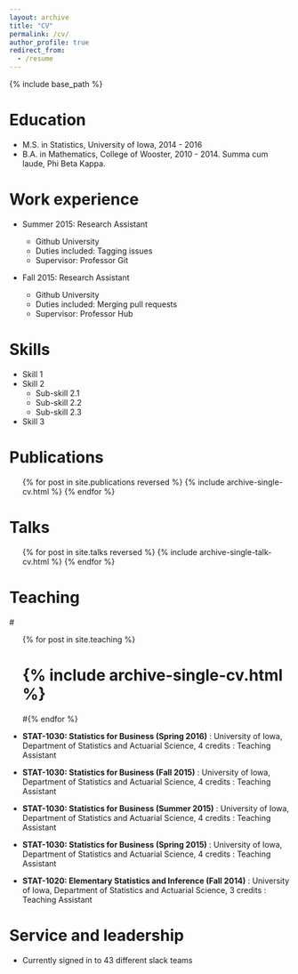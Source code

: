 ```yaml
---
layout: archive
title: "CV"
permalink: /cv/
author_profile: true
redirect_from:
  - /resume
---
```


{% include base_path %}

Education
======
* M.S. in Statistics, University of Iowa, 2014 - 2016
* B.A. in Mathematics, College of Wooster, 2010 - 2014. Summa cum laude, Phi Beta Kappa.

Work experience
======
* Summer 2015: Research Assistant
  * Github University
  * Duties included: Tagging issues
  * Supervisor: Professor Git

* Fall 2015: Research Assistant
  * Github University
  * Duties included: Merging pull requests
  * Supervisor: Professor Hub
  
Skills
======
* Skill 1
* Skill 2
  * Sub-skill 2.1
  * Sub-skill 2.2
  * Sub-skill 2.3
* Skill 3

Publications
======
  <ul>{% for post in site.publications reversed %}
    {% include archive-single-cv.html %}
  {% endfor %}</ul>
  
Talks
======
  <ul>{% for post in site.talks reversed %}
    {% include archive-single-talk-cv.html %}
  {% endfor %}</ul>
  
Teaching
======
  #<ul>{% for post in site.teaching %}
  #  {% include archive-single-cv.html %}
  #{% endfor %}</ul>


* **STAT-1030: Statistics for Business (Spring 2016)**
: University of Iowa, Department of Statistics and Actuarial Science, 4 credits
: Teaching Assistant

* **STAT-1030: Statistics for Business (Fall 2015)**
: University of Iowa, Department of Statistics and Actuarial Science, 4 credits
: Teaching Assistant

* **STAT-1030: Statistics for Business (Summer 2015)**
: University of Iowa, Department of Statistics and Actuarial Science, 4 credits
: Teaching Assistant

* **STAT-1030: Statistics for Business (Spring 2015)**
: University of Iowa, Department of Statistics and Actuarial Science, 4 credits
: Teaching Assistant

* **STAT-1020: Elementary Statistics and Inference (Fall 2014)**
: University of Iowa, Department of Statistics and Actuarial Science, 3 credits
: Teaching Assistant
  
Service and leadership
======
* Currently signed in to 43 different slack teams
